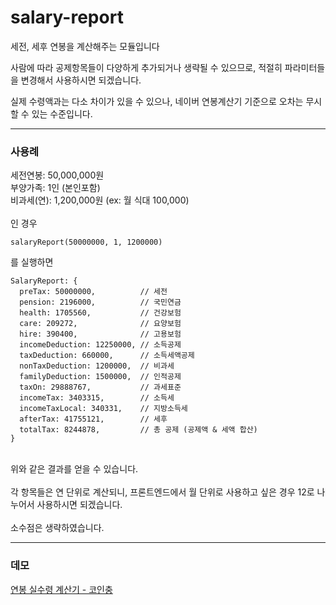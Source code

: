 salary-report
=============

세전, 세후 연봉을 계산해주는 모듈입니다

사람에 따라 공제항목들이 다양하게 추가되거나 생략될 수 있으므로, 적절히 파라미터들을 변경해서 사용하시면 되겠습니다.

실제 수령액과는 다소 차이가 있을 수 있으나, 네이버 연봉계산기 기준으로 오차는 무시할 수 있는 수준입니다.

---
### 사용례
세전연봉: 50,000,000원<br>
부양가족: 1인 (본인포함)<br>
비과세(연): 1,200,000원 (ex: 월 식대 100,000)<br><br>
인 경우

    salaryReport(50000000, 1, 1200000)
를 실행하면

    SalaryReport: {
      preTax: 50000000,          // 세전
      pension: 2196000,          // 국민연금
      health: 1705560,           // 건강보험
      care: 209272,              // 요양보험
      hire: 390400,              // 고용보험
      incomeDeduction: 12250000, // 소득공제
      taxDeduction: 660000,      // 소득세액공제
      nonTaxDeduction: 1200000,  // 비과세
      familyDeduction: 1500000,  // 인적공제
      taxOn: 29888767,           // 과세표준
      incomeTax: 3403315,        // 소득세
      incomeTaxLocal: 340331,    // 지방소득세
      afterTax: 41755121,        // 세후
      totalTax: 8244878,         // 총 공제 (공제액 & 세액 합산)
    }

<br>
위와 같은 결과를 얻을 수 있습니다.<br><br>
각 항목들은 연 단위로 계산되니, 프론트엔드에서 월 단위로 사용하고 싶은 경우 12로 나누어서 사용하시면 되겠습니다.<br><br>
소수점은 생략하였습니다.

---
### 데모

[연봉 실수령 계산기 - 코인충](https://coinsect.io/apps/salary)
